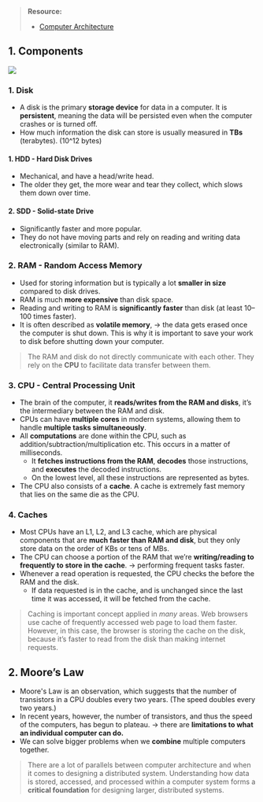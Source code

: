 > **Resource:**
> -  [Computer Architecture](https://neetcode.io/courses/system-design-for-beginners/0)
## 1. Components
![](https://i.imgur.com/RhtkTti.png)
### 1. Disk
* A disk is the primary **storage device** for data in a computer. It is **persistent**, meaning the data will be persisted even when the computer crashes or is turned off.
* How much information the disk can store is usually measured in **TBs** (terabytes). (10^12 bytes)
#### 1. HDD - Hard Disk Drives
* Mechanical, and have a head/write head. 
* The older they get, the more wear and tear they collect, which slows them down over time. 
#### 2. SDD - Solid-state Drive
* Significantly faster and more popular. 
* They do not have moving parts and rely on reading and writing data electronically (similar to RAM). 
### 2. RAM - Random Access Memory
* Used for storing information but is typically a lot **smaller in size** compared to disk drives. 
* RAM is much **more expensive** than disk space. 
* Reading and writing to RAM is **significantly faster** than disk (at least 10–100 times faster).
* It is often described as **volatile memory**, → the data gets erased once the computer is shut down. This is why it is important to save your work to disk before shutting down your computer.
> The RAM and disk do not directly communicate with each other. They rely on the **CPU** to facilitate data transfer between them.
### 3. CPU - Central Processing Unit 
* The brain of the computer, it **reads/writes from the RAM and disks**, it’s the intermediary between the RAM and disk.
* CPUs can have **multiple cores** in modern systems, allowing them to handle **multiple tasks simultaneously**.
* All **computations** are done within the CPU, such as addition/subtraction/multiplication etc. This occurs in a matter of milliseconds.
	* It **fetches instructions from the RAM**, **decodes** those instructions, and **executes** the decoded instructions.
	* On the lowest level, all these instructions are represented as bytes.
* The CPU also consists of a **cache**. A cache is extremely fast memory that lies on the same die as the CPU.
### 4. Caches
* Most CPUs have an L1, L2, and L3 cache, which are physical components that are **much faster than RAM and disk**, but they only store data on the order of KBs or tens of MBs. 
* The CPU can choose a portion of the RAM that we’re **writing/reading to frequently to store in the cache**. → performing frequent tasks faster.
* Whenever a read operation is requested, the CPU checks the before the RAM and the disk. 
	* If data requested is in the cache, and is unchanged since the last time it was accessed, it will be fetched from the cache. 

> Caching is important concept applied in *many* areas. Web browsers use cache of frequently accessed web page to load them faster. However, in this case, the browser is storing the cache on the disk, because it’s faster to read from the disk than making internet requests.

## 2. Moore’s Law
* Moore's Law is an observation, which suggests that the number of transistors in a CPU doubles every two years. (The speed doubles every two years.)
* In recent years, however, the number of transistors, and thus the speed of the computers, has begun to plateau. → there are **limitations to what an individual computer can do.** 
* We can solve bigger problems when we **combine** multiple computers together. 

> There are a lot of parallels between computer architecture and when it comes to designing a distributed system. Understanding how data is stored, accessed, and processed within a computer system forms a **critical foundation** for designing larger, distributed systems.

